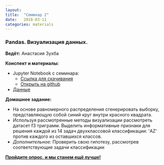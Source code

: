 ```yaml
---
layout: 
title:  "Семинар 2"
date:   2018-03-11
categories: materials 
---
```

### Pandas. Визуализация данных.

**Ведёт:** Анастасия Зухба

**Конспект и материалы:**
- Jupyter Notebook с семинара:
	- [Ссылка для скачивания](../../assets/notebooks/ekg1sem.ipynb)
	- [Открыть на github](https://github.com/appdatascience/appdatascience.github.io/blob/master/assets/notebooks/ekg1sem.ipynb)
- [Данные](../../assets/data/ekg.zip)

**Домашнее задание:**
- На основе равномерного распределения сгенерировать выборку, представляющую собой синий круг внутри красного квадрата.
- Используя рассмотренные методы визуализации рассмотреть датасет f3 триграмм. Выделить информативные признаки для решения каждой из 14 задач двухклассовой классификации: 'AZ' против каждого из оставшихся классов.
- *Дополнительное:* Проверить свою гипотезу, рассмотрев соответствующие задачи классификации

[**Пройдите опрос, и мы станем ещё лучше!**](https://goo.gl/forms/wdAaVKeDcWWk5uux1)
